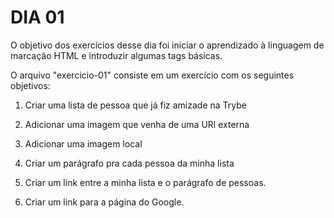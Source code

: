 # DIA 01 

O objetivo dos exercícios desse dia foi iniciar o aprendizado à linguagem de marcação HTML e introduzir algumas tags básicas. 

O arquivo "exercicio-01" consiste em um exercício com os seguintes objetivos:

1. Criar uma lista de pessoa que já fiz amizade na Trybe

2. Adicionar uma imagem que venha de uma URl externa

3. Adicionar uma imagem local

4. Criar um parágrafo pra cada pessoa da minha lista

5. Criar um link entre a minha lista e o parágrafo de pessoas.

6. Criar um link para a página do Google.